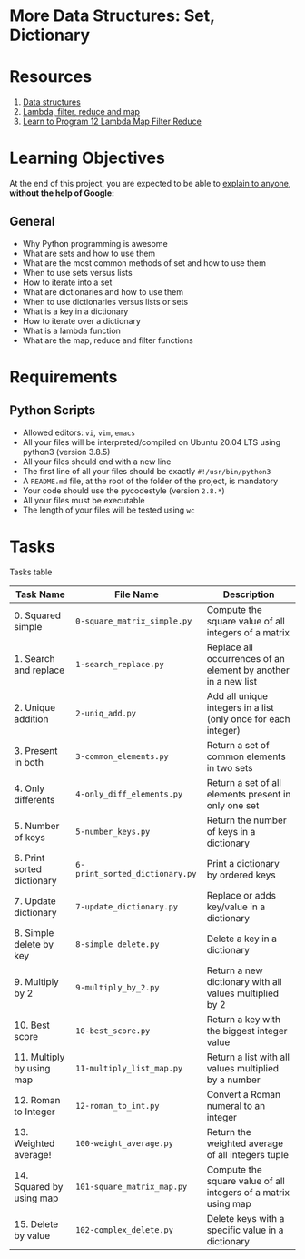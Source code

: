 # More Data Structures: Set, Dictionary

# Resources
1. [Data structures](https://docs.python.org/3/tutorial/datastructures.html)
2. [Lambda, filter, reduce and map](https://python-course.eu/advanced-python/lambda-filter-reduce-map.php)
3. [Learn to Program 12 Lambda Map Filter Reduce](https://www.youtube.com/watch?v=1GAC6KQUPeg)

# Learning Objectives
At the end of this project, you are expected to be able to [explain to anyone](https://fs.blog/feynman-learning-technique/?fbclid=IwAR2K5_BGPVo0QjJXkOIIqNsqcXK4lTskPWJvA0asKQIGtCPWaQBdKmj1Ztg), **without the help of Google:**

## General
* Why Python programming is awesome
* What are sets and how to use them
* What are the most common methods of set and how to use them
* When to use sets versus lists
* How to iterate into a set
* What are dictionaries and how to use them
* When to use dictionaries versus lists or sets
* What is a key in a dictionary
* How to iterate over a dictionary
* What is a lambda function
* What are the map, reduce and filter functions

# Requirements
## Python Scripts
* Allowed editors: `vi`, `vim`, `emacs`
* All your files will be interpreted/compiled on Ubuntu 20.04 LTS using python3 (version 3.8.5)
* All your files should end with a new line
* The first line of all your files should be exactly `#!/usr/bin/python3`
* A `README.md` file, at the root of the folder of the project, is mandatory
* Your code should use the pycodestyle (version `2.8.*`)
* All your files must be executable
* The length of your files will be tested using `wc`

# Tasks
Tasks table

| Task Name  | File Name | Description |
| --------------- | ------------------------------ |---------------------------------------------------------------|
| 0. Squared simple | `0-square_matrix_simple.py` | Compute the square value of all integers of a matrix |
| 1. Search and replace | `1-search_replace.py` | Replace all occurrences of an element by another in a new list |
| 2. Unique addition | `2-uniq_add.py` | Add all unique integers in a list (only once for each integer) |
| 3. Present in both | `3-common_elements.py` | Return a set of common elements in two sets |
| 4. Only differents | `4-only_diff_elements.py` | Return a set of all elements present in only one set |
| 5. Number of keys | `5-number_keys.py` | Return the number of keys in a dictionary |
| 6. Print sorted dictionary | `6-print_sorted_dictionary.py` | Print a dictionary by ordered keys |
| 7. Update dictionary | `7-update_dictionary.py` | Replace or adds key/value in a dictionary |
| 8. Simple delete by key | `8-simple_delete.py` | Delete a key in a dictionary |
| 9. Multiply by 2 | `9-multiply_by_2.py` | Return a new dictionary with all values multiplied by 2 |
| 10. Best score | `10-best_score.py` | Return a key with the biggest integer value |
| 11. Multiply by using map | `11-multiply_list_map.py` | Return a list with all values multiplied by a number |
| 12. Roman to Integer | `12-roman_to_int.py` | Convert a Roman numeral to an integer |
| 13. Weighted average! | `100-weight_average.py` | Return the weighted average of all integers tuple |
| 14. Squared by using map | `101-square_matrix_map.py ` | Compute the square value of all integers of a matrix using map |
| 15. Delete by value | `102-complex_delete.py` | Delete keys with a specific value in a dictionary |
